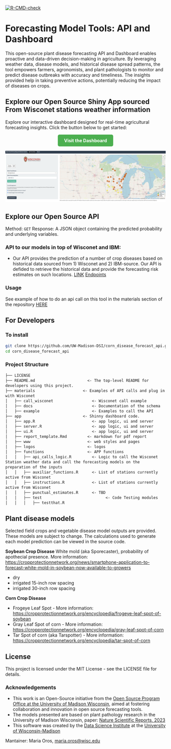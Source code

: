 [![R-CMD-check](https://github.com/UW-Madison-DSI/corn_disease_forecast_api/testthat/actions/workflows/r-cmd-check.yml/badge.svg)](https://github.com/UW-Madison-DSI/corn_disease_forecast_api/testthat/actions/workflows/r-cmd-check.yml)


# **Forecasting Model Tools: API and Dashboard**

This open-source plant disease forecasting API and Dashboard enables proactive and data-driven decision-making in agriculture. By leveraging weather data, disease models, and historical disease spread patterns, the tool empowers farmers, agronomists, and plant pathologists to monitor and predict disease outbreaks with accuracy and timeliness. The insights provided help in taking preventive actions, potentially reducing the impact of diseases on crops.


## Explore our Open Source Shiny App sourced From Wisconet stations weather information

Explore our interactive dashboard designed for real-time agricultural forecasting insights. Click the button below to get started:

<p align="center">
  <a href="https://connect.doit.wisc.edu/ag_forecasting/" style="display:inline-block;padding:10px 20px;background-color:#4CAF50;color:#fff;text-decoration:none;border-radius:5px;font-weight:bold;">
    Visit the Dashboard
  </a>
</p>

![Alt text](wisconet.png)

## Explore our Open Source API

Method: `GET` 
Response: A JSON object containing the predicted probability and underlying variables.

### API to our models in top of Wisconet and IBM:
- Our API provides the prediction of a number of crop diseases based on historical data sourced from 1) Wisconet and 2) IBM-source. Our API is defided to retrieve the historical data and provide the forecasting risk estimates on such locations.
[LINK](https://github.com/UW-Madison-DSI/pywisconet)
[Endpoints](https://connect.doit.wisc.edu/pywisconet_wrapper/docs)



### Usage
See example of how to do an api call on this tool in the materials section of the repository [HERE](https://github.com/UW-Madison-DSI/corn_disease_forecast_api/blob/main/materials/example/example_api_call.R)


## For Developers

### To install
```bash
git clone https://github.com/UW-Madison-DSI/corn_disease_forecast_api.git
cd corn_disease_forecast_api
```

### Project Structure 
```
├── LICENSE
├── README.md                       <- The top-level README for developers using this project.
├── materials                     <- Examples of API calls and plug in with Wisconet
│   ├── call_wisconet                 <- Wisconet call example
│   ├── docs                          <- Documentation of the schema
│   ├── example                       <- Examples to call the API
├── app                           <- Shinny dashboard code.
│   ├── app.R                         <- app logic, ui and server
│   ├── server.R                      <- app logic, ui and server
│   ├── ui.R                          <- app logic, ui and server
│   ├── report_template.Rmd         <- markdown for pdf report
│   ├── www                         <- web styles and pages
│   ├── logos                       <- logos
│   ├── functions                   <- APP functions
│   │   ├── api_calls_logic.R         <- Logic to call the Wisconet Station weather data and call the forecasting models on the preparation of the inputs
│   │   ├── auxiliar_functions.R      <- List of stations currently active from Wisconet  
│   │   ├── instructions.R            <- List of stations currently active from Wisconet  
│   │   ├── punctual_estimates.R      <- TBD 
│   │   ├── test                            <- Code Testing modules
│   │   │   ├── testthat.R    
 ```

## Plant disease models

Selected field crops and vegetable disease model outputs are provided. These models are subject to change. The calculations used to generate each model prediction can be viewed in the source code.

**Soybean Crop Disease** White mold (aka Sporecaster), probability of apothecial presence. More information: https://cropprotectionnetwork.org/news/smartphone-application-to-forecast-white-mold-in-soybean-now-available-to-growers

  - dry 
  - irrigated 15-inch row spacing
  - irrigated 30-inch row spacing
  
**Corn Crop Disease**

- Frogeye Leaf Spot - More information: https://cropprotectionnetwork.org/encyclopedia/frogeye-leaf-spot-of-soybean
- Gray Leaf Spot of corn - More information: https://cropprotectionnetwork.org/encyclopedia/gray-leaf-spot-of-corn
- Tar Spot of corn (aka Tarspotter) - More information: https://cropprotectionnetwork.org/encyclopedia/tar-spot-of-corn

## License

This project is licensed under the MIT License - see the LICENSE file for details.


### Acknowledgements
- This work is an Open-Source initiative from the [Open Source Program Office at the University of Madison Wisconsin](https://ospo.wisc.edu), aimed at fostering collaboration and innovation in open source forecasting tools.
- The models presented are based on plant pathology research in the University of Madison Wisconsin, paper: [Nature Scientific Reports, 2023](https://www.nature.com/articles/s41598-023-44338-6)
- This software was created by the [Data Science Institute](https://datascience.wisc.edu) at the [University of Wisconsin-Madison](https://www.wisc.edu)

Mantainer: Maria Oros, maria.oros@wisc.edu
